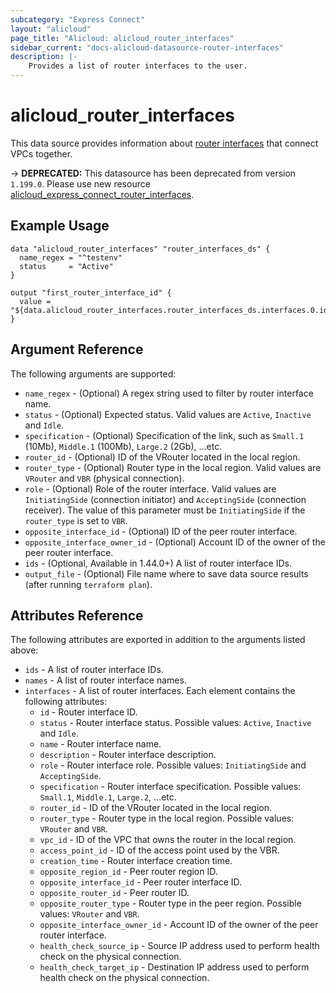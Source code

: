 ```yaml
---
subcategory: "Express Connect"
layout: "alicloud"
page_title: "Alicloud: alicloud_router_interfaces"
sidebar_current: "docs-alicloud-datasource-router-interfaces"
description: |-
    Provides a list of router interfaces to the user.
---
```


# alicloud\_router\_interfaces

This data source provides information about [router interfaces](https://www.alibabacloud.com/help/doc-detail/52412.htm)
that connect VPCs together.

-> **DEPRECATED:**  This datasource has been deprecated from version `1.199.0`. Please use new resource [alicloud_express_connect_router_interfaces](https://www.terraform.io/docs/providers/alicloud/d/alicloud_express_connect_router_interfaces).

## Example Usage

```
data "alicloud_router_interfaces" "router_interfaces_ds" {
  name_regex = "^testenv"
  status     = "Active"
}

output "first_router_interface_id" {
  value = "${data.alicloud_router_interfaces.router_interfaces_ds.interfaces.0.id}"
}
```

## Argument Reference

The following arguments are supported:

* `name_regex` - (Optional) A regex string used to filter by router interface name.
* `status` - (Optional) Expected status. Valid values are `Active`, `Inactive` and `Idle`.
* `specification` - (Optional) Specification of the link, such as `Small.1` (10Mb), `Middle.1` (100Mb), `Large.2` (2Gb), ...etc.
* `router_id` - (Optional) ID of the VRouter located in the local region.
* `router_type` - (Optional) Router type in the local region. Valid values are `VRouter` and `VBR` (physical connection).
* `role` - (Optional) Role of the router interface. Valid values are `InitiatingSide` (connection initiator) and 
  `AcceptingSide` (connection receiver). The value of this parameter must be `InitiatingSide` if the `router_type` is set to `VBR`.
* `opposite_interface_id` - (Optional) ID of the peer router interface.
* `opposite_interface_owner_id` - (Optional) Account ID of the owner of the peer router interface.
* `ids` - (Optional, Available in 1.44.0+) A list of router interface IDs.
* `output_file` - (Optional) File name where to save data source results (after running `terraform plan`).

## Attributes Reference

The following attributes are exported in addition to the arguments listed above:

* `ids` - A list of router interface IDs.
* `names` - A list of router interface names.
* `interfaces` - A list of router interfaces. Each element contains the following attributes:
  * `id` - Router interface ID.
  * `status` - Router interface status. Possible values: `Active`, `Inactive` and `Idle`.
  * `name` - Router interface name.
  * `description` - Router interface description.
  * `role` - Router interface role. Possible values: `InitiatingSide` and `AcceptingSide`.
  * `specification` - Router interface specification. Possible values: `Small.1`, `Middle.1`, `Large.2`, ...etc.
  * `router_id` - ID of the VRouter located in the local region.
  * `router_type` - Router type in the local region. Possible values: `VRouter` and `VBR`.
  * `vpc_id` - ID of the VPC that owns the router in the local region.
  * `access_point_id` - ID of the access point used by the VBR.
  * `creation_time` - Router interface creation time.
  * `opposite_region_id` - Peer router region ID.
  * `opposite_interface_id` - Peer router interface ID.
  * `opposite_router_id` - Peer router ID.
  * `opposite_router_type` - Router type in the peer region. Possible values: `VRouter` and `VBR`.
  * `opposite_interface_owner_id` - Account ID of the owner of the peer router interface.
  * `health_check_source_ip` - Source IP address used to perform health check on the physical connection.
  * `health_check_target_ip` - Destination IP address used to perform health check on the physical connection.
